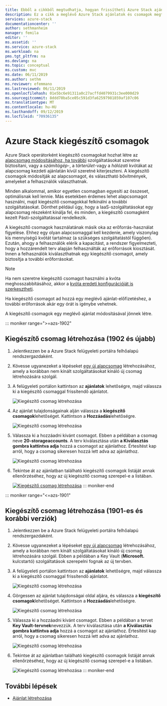 ```yaml
---
title: Ebből a cikkből megtudhatja, hogyan frissítheti Azure Stack ajánlatait és csomagjait | Microsoft Docs
description: Ez a cikk a meglévő Azure Stack ajánlatok és csomagok megtekintését és módosítását ismerteti.
services: azure-stack
documentationcenter: ''
author: sethmanheim
manager: femila
editor: ''
ms.assetid: ''
ms.service: azure-stack
ms.workload: na
pms.tgt_pltfrm: na
ms.devlang: na
ms.topic: conceptual
ms.custom: mvc
ms.date: 06/11/2019
ms.author: sethm
ms.reviewer: efemmano
ms.lastreviewed: 06/11/2019
ms.openlocfilehash: 01e5bc6e91311a0c27acffd4079931c3ee000d29
ms.sourcegitcommit: 8ddd70ba5ce05c591d3fa62597981859af107c06
ms.translationtype: MT
ms.contentlocale: hu-HU
ms.lasthandoff: 09/12/2019
ms.locfileid: "70936135"
---
```

# <a name="azure-stack-add-on-plans"></a>Azure Stack kiegészítő csomagok

Azure Stack operátorként kiegészítő csomagokat hozhat létre az [alapcsomag módosításához, ha további](azure-stack-create-plan.md) szolgáltatásokat szeretne biztosítani, vagy a *számítógép*-, a *tárterület*-vagy a *hálózati* kvótákat az alapcsomag kezdeti ajánlatán kívül szeretné kiterjeszteni. A kiegészítő csomagok módosítják az alapcsomagot, és választható bővítmények, amelyeket a felhasználók választhatnak.

Minden alkalommal, amikor egyetlen csomagban egyesíti az összeset, optimálisnak kell lennie. Más esetekben érdemes lehet alapcsomagot használni, majd kiegészítő csomagokkal felkínálni a további szolgáltatásokat. Dönthet például úgy, hogy a IaaS-szolgáltatásokat egy alapcsomag részeként kínálja fel, és minden, a kiegészítő csomagként kezelt Pásti-szolgáltatással rendelkezik.

A kiegészítő csomagok használatának másik oka az erőforrás-használat figyelése. Ehhez egy olyan alapcsomaggal kell kezdenie, amely viszonylag kis mennyiségű kvótát tartalmaz (a szükséges szolgáltatástól függően). Ezután, ahogy a felhasználók elérik a kapacitást, a rendszer figyelmezteti, hogy a hozzárendelt terv alapján felhasználták az erőforrások kiosztását. Innen a felhasználók kiválaszthatnak egy kiegészítő csomagot, amely biztosítja a további erőforrásokat.

> [!NOTE]
> Ha nem szeretne kiegészítő csomagot használni a kvóta meghosszabbításához, akkor a [kvóta eredeti konfigurációját is szerkesztheti](azure-stack-quota-types.md#edit-a-quota).

Ha kiegészítő csomagot ad hozzá egy meglévő ajánlat-előfizetéshez, a további erőforrások akár egy órát is igénybe vehetnek.

A kiegészítő csomagok egy meglévő ajánlat módosításával jönnek létre.

::: moniker range=">=azs-1902"
## <a name="create-an-add-on-plan-1902-and-later"></a>Kiegészítő csomag létrehozása (1902 és újabb)

1. Jelentkezzen be a Azure Stack felügyeleti portálra felhőalapú rendszergazdaként.
2. Kövesse ugyanezeket a lépéseket [egy új alapcsomag](azure-stack-create-plan.md) létrehozásához, amely a korábban nem kínált szolgáltatásokat kínáló új csomag létrehozására szolgál.
3. A felügyeleti portálon kattintson az **ajánlatok** lehetőségre, majd válassza ki a kiegészítő csomaggal frissítendő ajánlatot.

   ![Kiegészítő csomag létrehozása](media/create-add-on-plan/add-on1.png)

4. Az ajánlat tulajdonságainak alján válassza a **kiegészítő csomagok**lehetőséget. Kattintson a **Hozzáadás**lehetőségre.

    ![Kiegészítő csomag létrehozása](media/create-add-on-plan/add-on2.png)

5. Válassza ki a hozzáadni kívánt csomagot. Ebben a példában a csomag neve **20-storageaccounts**. A terv kiválasztása után **a Kiválasztás gombra kattintva adja** hozzá a csomagot az ajánlathoz. Értesítést kap arról, hogy a csomag sikeresen hozzá lett adva az ajánlathoz.

    ![Kiegészítő csomag létrehozása](media/create-add-on-plan/add-on3.png)

6. Tekintse át az ajánlatban található kiegészítő csomagok listáját annak ellenőrzéséhez, hogy az új kiegészítő csomag szerepel-e a listában.

    [![Kiegészítő csomag létrehozása](media/create-add-on-plan/add-on4.png "Kiegészítő csomag létrehozása")](media/create-add-on-plan/add-on4lg.png#lightbox)
::: moniker-end

::: moniker range="<=azs-1901"
## <a name="create-an-add-on-plan-1901-and-earlier"></a>Kiegészítő csomag létrehozása (1901-es és korábbi verziók)

1. Jelentkezzen be a Azure Stack felügyeleti portálra felhőalapú rendszergazdaként.
2. Kövesse ugyanezeket a lépéseket [egy új alapcsomag](azure-stack-create-plan.md) létrehozásához, amely a korábban nem kínált szolgáltatásokat kínáló új csomag létrehozására szolgál. Ebben a példában a Key Vault (**Microsoft.** kulcstartó) szolgáltatások szerepelni fognak az új tervben.
3. A felügyeleti portálon kattintson az **ajánlatok** lehetőségre, majd válassza ki a kiegészítő csomaggal frissítendő ajánlatot.

   ![Kiegészítő csomag létrehozása](media/create-add-on-plan/1.PNG)

4. Görgessen az ajánlat tulajdonságai oldal aljára, és válassza a **kiegészítő csomagok**lehetőséget. Kattintson a **Hozzáadás**lehetőségre.

    ![Kiegészítő csomag létrehozása](media/create-add-on-plan/2.PNG)

5. Válassza ki a hozzáadni kívánt csomagot. Ebben a példában a tervet **Key Vault-tervnek**nevezzük. A terv kiválasztása után **a Kiválasztás gombra kattintva adja** hozzá a csomagot az ajánlathoz. Értesítést kap arról, hogy a csomag sikeresen hozzá lett adva az ajánlathoz.

    ![Kiegészítő csomag létrehozása](media/create-add-on-plan/3.PNG)

6. Tekintse át az ajánlatban található kiegészítő csomagok listáját annak ellenőrzéséhez, hogy az új kiegészítő csomag szerepel-e a listában.

    ![Kiegészítő csomag létrehozása](media/create-add-on-plan/4.PNG)
::: moniker-end

## <a name="next-steps"></a>További lépések

* [Ajánlat létrehozása](azure-stack-create-offer.md)
